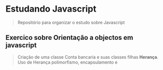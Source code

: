 # Estudando Javascript
> Repositório para organizar o estudo sobre Javascript

## Exercico sobre Orientação a objectos em javascript
> Criação de uma classe Conta bancaria e suas classes filhas **Herança**.
> Uso de Herança polimorfismo, encapsulamento e 
